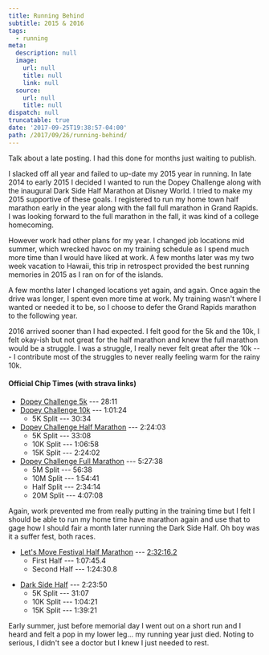 ```yaml
---
title: Running Behind
subtitle: 2015 & 2016
tags:
  - running
meta:
  description: null
  image:
    url: null
    title: null
    link: null
  source:
    url: null
    title: null
dispatch: null
truncatable: true
date: '2017-09-25T19:38:57-04:00'
path: /2017/09/26/running-behind/
---
```

Talk about a late posting. I had this done for months just waiting to publish.

I slacked off all year and failed to up-date my 2015 year in running. In late 2014 to early 2015 I decided I wanted to run the Dopey Challenge along with the inaugural Dark Side Half Marathon at Disney World. I tried to make my 2015 supportive of these goals. I registered to run my home town half marathon early in the year along with the fall full marathon in Grand Rapids. I was looking forward to the full marathon in the fall, it was kind of a college homecoming.

However work had other plans for my year. I changed job locations mid summer, which wrecked havoc on my training schedule as I spend much more time than I would have liked at work. A few months later was my two week vacation to Hawaii, this trip in retrospect provided the best running memories in 2015 as I ran on for of the islands.

A few months later I changed locations yet again, and again. Once again the drive was longer, I spent even more time at work. My training wasn't where I wanted or needed it to be, so I choose to defer the Grand Rapids marathon to the following year.

2016 arrived sooner than I had expected. I felt good for the 5k and the 10k, I felt okay-ish but not great for the half marathon and knew the full marathon would be a struggle. I was a struggle, I really never felt great after the 10k --- I contribute most of the struggles to never really feeling warm for the rainy 10k.

#### Official Chip Times (with strava links)

* [Dopey Challenge 5k][d5k] --- 28:11
* [Dopey Challenge 10k][d10k] --- 1:01:24
    * 5K Split --- 30:34
* [Dopey Challenge Half Marathon][dHalf] --- 2:24:03
    * 5K Split --- 33:08
    * 10K Split --- 1:06:58
    * 15K Split --- 2:24:02
* [Dopey Challenge Full Marathon][dFull] --- 5:27:38
    * 5M Split --- 56:38
    * 10M Split --- 1:54:41
    * Half Split --- 2:34:14
    * 20M Split --- 4:07:08

Again, work prevented me from really putting in the training time but I felt I should be able to run my home time have marathon again and use that to gage how I should fair a month later running the Dark Side Half. Oh boy was it a suffer fest, both races.

* [Let's Move Festival Half Marathon][lHalf] --- [2:32:16.2][lOfficial]
    * First Half --- 1:07:45.4
    * Second Half --- 1:24:30.8

<p><!-- without this line markdown-it renders the list above and below as a paragraph list items--!></p>

* [Dark Side Half][darkSideHalf] --- 2:23:50
    * 5K Split --- 31:07
    * 10K Split --- 1:04:21
    * 15K Split --- 1:39:21

Early summer, just before memorial day I went out on a short run and I heard and felt a pop in my lower leg... my running year just died. Noting to serious, I didn't see a doctor but I knew I just needed to rest.

[d5k]: https://www.strava.com/activities/464946606
[d10k]: https://www.strava.com/activities/465662669
[dHalf]: https://www.strava.com/activities/466408035
[dFull]: https://www.strava.com/activities/467503067
[darkSideHalf]: https://www.strava.com/activities/548016509
[lHalf]: https://www.strava.com/activities/561076233
[lOfficial]: http://www.eastsideracingcompany.com/wp-content/uploads/2016/05/2016-Lets-Move-Half-Marathon-Results.htm
